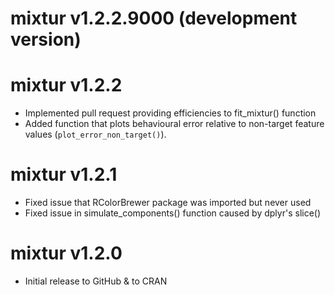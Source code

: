 # mixtur v1.2.2.9000 (development version)

# mixtur v1.2.2
* Implemented pull request providing efficiencies to fit_mixtur() function
* Added function that plots behavioural error relative to non-target feature 
values (`plot_error_non_target()`).

# mixtur v1.2.1
* Fixed issue that RColorBrewer package was imported but never used
* Fixed issue in simulate_components() function caused by dplyr's slice()

# mixtur v1.2.0
* Initial release to GitHub & to CRAN
